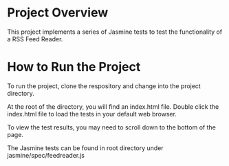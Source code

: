 # Project Overview

This project implements a series of Jasmine tests to test the functionality of a RSS Feed Reader. 

# How to Run the Project

To run the project, clone the respository and change into the project directory.
  
At the root of the directory, you will find an index.html file. Double click the index.html file to load the tests in your default web browser.
  
To view the test results, you may need to scroll down to the bottom of the page.
  
The Jasmine tests can be found in root directory under jasmine/spec/feedreader.js


